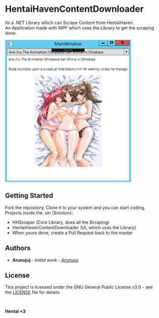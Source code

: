 # HentaiHavenContentDownloader

Its a .NET Library which can Scrape Content from HentaiHaven.<br/>
An Application made with WPF which uses the Library to get the scraping done.

![Current ContentDownloader Window](https://github.com/Arunujuj/HHScraper/blob/master/Screenshots/screen_1.png)

## Getting Started

Fork the repository, Clone it to your system and you can start coding.
Projects inside the .sln (Solution):
- HHScraper (Core Library, does all the Scraping)
- HentaiHavenContentDownloader (UI, which uses the Library)
- When youre done, create a Pull Request back to the master

## Authors

* **Arunujuj** - *Initial work* - [Arunujuj](https://github.com/Arunujuj)

## License

This project is licensed under the GNU General Public License v3.0 - see the [LICENSE](LICENSE) file for details

<br/>

**Hentai <3**


